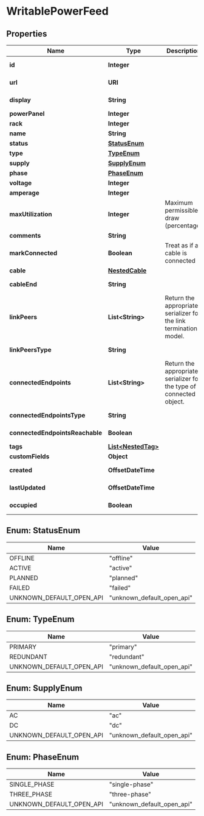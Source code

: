 

# WritablePowerFeed


## Properties

| Name | Type | Description | Notes |
|------------ | ------------- | ------------- | -------------|
|**id** | **Integer** |  |  [optional] [readonly] |
|**url** | **URI** |  |  [optional] [readonly] |
|**display** | **String** |  |  [optional] [readonly] |
|**powerPanel** | **Integer** |  |  |
|**rack** | **Integer** |  |  [optional] |
|**name** | **String** |  |  |
|**status** | [**StatusEnum**](#StatusEnum) |  |  [optional] |
|**type** | [**TypeEnum**](#TypeEnum) |  |  [optional] |
|**supply** | [**SupplyEnum**](#SupplyEnum) |  |  [optional] |
|**phase** | [**PhaseEnum**](#PhaseEnum) |  |  [optional] |
|**voltage** | **Integer** |  |  [optional] |
|**amperage** | **Integer** |  |  [optional] |
|**maxUtilization** | **Integer** | Maximum permissible draw (percentage) |  [optional] |
|**comments** | **String** |  |  [optional] |
|**markConnected** | **Boolean** | Treat as if a cable is connected |  [optional] |
|**cable** | [**NestedCable**](NestedCable.md) |  |  [optional] |
|**cableEnd** | **String** |  |  [optional] [readonly] |
|**linkPeers** | **List&lt;String&gt;** |  Return the appropriate serializer for the link termination model.  |  [optional] [readonly] |
|**linkPeersType** | **String** |  |  [optional] [readonly] |
|**connectedEndpoints** | **List&lt;String&gt;** |  Return the appropriate serializer for the type of connected object.  |  [optional] [readonly] |
|**connectedEndpointsType** | **String** |  |  [optional] [readonly] |
|**connectedEndpointsReachable** | **Boolean** |  |  [optional] [readonly] |
|**tags** | [**List&lt;NestedTag&gt;**](NestedTag.md) |  |  [optional] |
|**customFields** | **Object** |  |  [optional] |
|**created** | **OffsetDateTime** |  |  [optional] [readonly] |
|**lastUpdated** | **OffsetDateTime** |  |  [optional] [readonly] |
|**occupied** | **Boolean** |  |  [optional] [readonly] |



## Enum: StatusEnum

| Name | Value |
|---- | -----|
| OFFLINE | &quot;offline&quot; |
| ACTIVE | &quot;active&quot; |
| PLANNED | &quot;planned&quot; |
| FAILED | &quot;failed&quot; |
| UNKNOWN_DEFAULT_OPEN_API | &quot;unknown_default_open_api&quot; |



## Enum: TypeEnum

| Name | Value |
|---- | -----|
| PRIMARY | &quot;primary&quot; |
| REDUNDANT | &quot;redundant&quot; |
| UNKNOWN_DEFAULT_OPEN_API | &quot;unknown_default_open_api&quot; |



## Enum: SupplyEnum

| Name | Value |
|---- | -----|
| AC | &quot;ac&quot; |
| DC | &quot;dc&quot; |
| UNKNOWN_DEFAULT_OPEN_API | &quot;unknown_default_open_api&quot; |



## Enum: PhaseEnum

| Name | Value |
|---- | -----|
| SINGLE_PHASE | &quot;single-phase&quot; |
| THREE_PHASE | &quot;three-phase&quot; |
| UNKNOWN_DEFAULT_OPEN_API | &quot;unknown_default_open_api&quot; |



